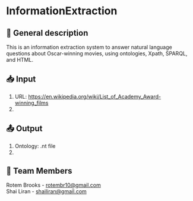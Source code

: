 # InformationExtraction

## :page_with_curl: General description
This is an information extraction system to answer natural language questions about Oscar-winning movies, using ontologies, Xpath, SPARQL, and HTML.

## :inbox_tray: Input 
1. URL: https://en.wikipedia.org/wiki/List_of_Academy_Award-winning_films
2. 

## :outbox_tray: Output
1. Ontology: .nt file
2. 

## :woman: Team Members
Rotem Brooks - rotembr10@gmail.com <br/>
Shai Liran - shailiran@gmail.com
